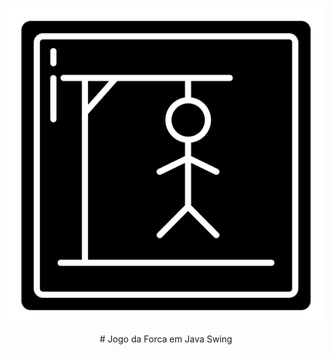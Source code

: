 <p align="center">
  <img src="https://github.com/randalgodoy/JogodaForca/blob/main/jogo-da-forca.png" />
</p>

<p align="center">
# Jogo da Forca em Java Swing
</p>
